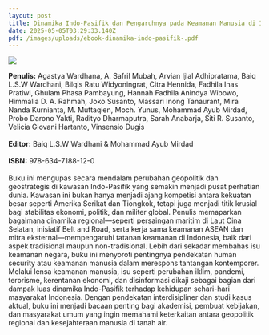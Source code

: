 ```yaml
---
layout: post
title: Dinamika Indo-Pasifik dan Pengaruhnya pada Keamanan Manusia di Indonesia
date: 2025-05-05T03:29:33.140Z
pdf: /images/uploads/ebook-dinamika-indo-pasifik-.pdf
---
```

![](/images/uploads/screenshot-2025-05-05-103008.jpg)

**P﻿enulis:** Agastya Wardhana, A. Safril Mubah, Arvian Ijlal Adhipratama, Baiq L.S.W Wardhani, Bilqis Ratu Widyoningrat, Citra Hennida, Fadhila Inas Pratiwi, Ghulam Phasa Pambayung, Hannah Fadhila Anindya Wibowo, Himmalia D. A. Rahmah, Joko Susanto, Massari Inong Tanaurant, Mira Nanda Kurnianta, M. Muttaqien, Moch. Yunus, Mohammad Ayub Mirdad, Probo Darono Yakti, Radityo Dharmaputra, Sarah Anabarja, Siti R. Susanto, Velicia Giovani Hartanto, Vinsensio Dugis\
\
**E﻿ditor:** Baiq L.S.W Wardhani & Mohammad Ayub Mirdad\
\
**I﻿SBN:** 978-634-7188-12-0\
\
Buku ini mengupas secara mendalam perubahan geopolitik dan geostrategis di kawasan Indo-Pasifik yang semakin menjadi pusat perhatian dunia. Kawasan ini bukan hanya menjadi ajang kompetisi antara kekuatan besar seperti Amerika Serikat dan Tiongkok, tetapi juga menjadi titik krusial bagi stabilitas ekonomi, politik, dan militer global. Penulis memaparkan bagaimana dinamika regional—seperti persaingan maritim di Laut Cina Selatan, inisiatif Belt and Road, serta kerja sama keamanan ASEAN dan mitra eksternal—mempengaruhi tatanan keamanan di Indonesia, baik dari aspek tradisional maupun non-tradisional.
	Lebih dari sekadar membahas isu keamanan negara, buku ini menyoroti pentingnya pendekatan human security atau keamanan manusia dalam merespons tantangan kontemporer. Melalui lensa keamanan manusia, isu seperti perubahan iklim, pandemi, terorisme, kerentanan ekonomi, dan disinformasi dikaji sebagai bagian dari dampak luas dinamika Indo-Pasifik terhadap kehidupan sehari-hari masyarakat Indonesia. Dengan pendekatan interdisipliner dan studi kasus aktual, buku ini menjadi bacaan penting bagi akademisi, pembuat kebijakan, dan masyarakat umum yang ingin memahami keterkaitan antara geopolitik regional dan kesejahteraan manusia di tanah air.